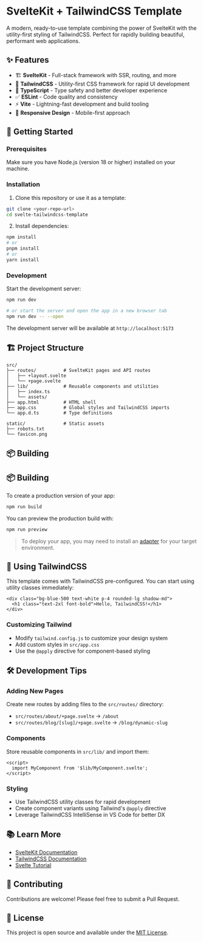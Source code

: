 # SvelteKit + TailwindCSS Template

A modern, ready-to-use template combining the power of SvelteKit with the utility-first styling of TailwindCSS. Perfect for rapidly building beautiful, performant web applications.

## ✨ Features

- 🏗️ **SvelteKit** - Full-stack framework with SSR, routing, and more
- 🎨 **TailwindCSS** - Utility-first CSS framework for rapid UI development
- 📘 **TypeScript** - Type safety and better developer experience
- ✅ **ESLint** - Code quality and consistency
- ⚡ **Vite** - Lightning-fast development and build tooling
- 📱 **Responsive Design** - Mobile-first approach

## 🚀 Getting Started

### Prerequisites

Make sure you have Node.js (version 18 or higher) installed on your machine.

### Installation

1. Clone this repository or use it as a template:
```sh
git clone <your-repo-url>
cd svelte-tailwindcss-template
```

2. Install dependencies:
```sh
npm install
# or
pnpm install
# or
yarn install
```

### Development

Start the development server:

```sh
npm run dev

# or start the server and open the app in a new browser tab
npm run dev -- --open
```

The development server will be available at `http://localhost:5173`

## 🏗️ Project Structure

```
src/
├── routes/          # SvelteKit pages and API routes
│   ├── +layout.svelte
│   └── +page.svelte
├── lib/             # Reusable components and utilities
│   ├── index.ts
│   └── assets/
├── app.html         # HTML shell
├── app.css          # Global styles and TailwindCSS imports
└── app.d.ts         # Type definitions

static/              # Static assets
├── robots.txt
└── favicon.png
```

## 📦 Building

## 📦 Building

To create a production version of your app:

```sh
npm run build
```

You can preview the production build with:
```sh
npm run preview
```

> To deploy your app, you may need to install an [adapter](https://svelte.dev/docs/kit/adapters) for your target environment.

## 🎨 Using TailwindCSS

This template comes with TailwindCSS pre-configured. You can start using utility classes immediately:

```svelte
<div class="bg-blue-500 text-white p-4 rounded-lg shadow-md">
  <h1 class="text-2xl font-bold">Hello, TailwindCSS!</h1>
</div>
```

### Customizing Tailwind

- Modify `tailwind.config.js` to customize your design system
- Add custom styles in `src/app.css`
- Use the `@apply` directive for component-based styling

## 🛠️ Development Tips

### Adding New Pages
Create new routes by adding files to the `src/routes/` directory:
- `src/routes/about/+page.svelte` → `/about`
- `src/routes/blog/[slug]/+page.svelte` → `/blog/dynamic-slug`

### Components
Store reusable components in `src/lib/` and import them:
```svelte
<script>
  import MyComponent from '$lib/MyComponent.svelte';
</script>
```

### Styling
- Use TailwindCSS utility classes for rapid development
- Create component variants using Tailwind's `@apply` directive
- Leverage TailwindCSS IntelliSense in VS Code for better DX

## 📚 Learn More

- [SvelteKit Documentation](https://kit.svelte.dev/docs)
- [TailwindCSS Documentation](https://tailwindcss.com/docs)
- [Svelte Tutorial](https://svelte.dev/tutorial)

## 🤝 Contributing

Contributions are welcome! Please feel free to submit a Pull Request.

## 📄 License

This project is open source and available under the [MIT License](LICENSE).
